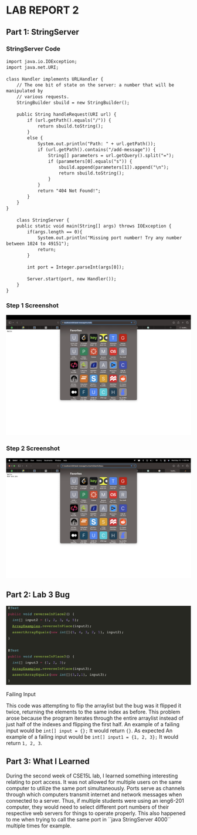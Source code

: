 <h1>LAB REPORT 2</h1>
<h2>Part 1: StringServer</h2>
<h3>StringServer Code</h3>

```
import java.io.IOException;
import java.net.URI;

class Handler implements URLHandler {
    // The one bit of state on the server: a number that will be manipulated by
    // various requests.
    StringBuilder sbuild = new StringBuilder();

    public String handleRequest(URI url) {
        if (url.getPath().equals("/")) {
            return sbuild.toString();
        } 
        else {
            System.out.println("Path: " + url.getPath());
            if (url.getPath().contains("/add-message")) {
                String[] parameters = url.getQuery().split("=");
                if (parameters[0].equals("s")) {
                    sbuild.append(parameters[1]).append("\n");
                    return sbuild.toString();
                }
            }
            return "404 Not Found!";
        }
    }
}

    class StringServer {
    public static void main(String[] args) throws IOException {
        if(args.length == 0){
            System.out.println("Missing port number! Try any number between 1024 to 49151");
            return;
        }

        int port = Integer.parseInt(args[0]);

        Server.start(port, new Handler());
    }
}
```

<h3>Step 1 Screenshot</h3>


![Image](lab2image1.png)

<h3>Step 2 Screenshot</h3>


![Image](lab2image2.png)


<h2>Part 2: Lab 3 Bug</h2>


![Image](lab2image.png)

Failing Input

This code was attempting to flip the arraylist but the bug was it flipped it twice, returning the elements to the same index as before.
This problem arose because the program iterates through the entire arraylist instead of just half of the indexes and flipping the first half.
An example of a failing input would be `int[] input = {};` It would return `{}`. As expected
An example of a failing input would be `int[] input1 = {1, 2, 3};` It would return `1, 2, 3`. 


<h2>Part 3: What I Learned</h2>
During the second week of CSE15L lab, I learned something interesting relating to port access. It was not allowed for multiple users on the same computer to utilize the same port simultaneously. Ports serve as channels through which computers transmit internet and network messages when connected to a server. Thus, if multiple students were using an ieng6-201 computer, they would need to select different port numbers of their respective web servers for things to operate properly. This also happened to me when trying to call the same port in ``java StringServer 4000``   multiple times for example.

